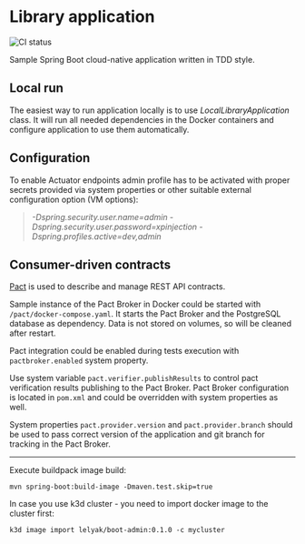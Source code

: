 # Library application

![CI status](https://github.com/xpinjection/test-driven-spring-boot/actions/workflows/maven.yml/badge.svg)

Sample Spring Boot cloud-native application written in TDD style.

## Local run

The easiest way to run application locally is to use _LocalLibraryApplication_ class. It will run all needed dependencies in the Docker containers and configure application to use them automatically.

## Configuration

To enable Actuator endpoints admin profile has to be activated with proper secrets provided via system properties or other suitable external configuration option (VM options):

> _-Dspring.security.user.name=admin -Dspring.security.user.password=xpinjection -Dspring.profiles.active=dev,admin_

## Consumer-driven contracts

[Pact](https://docs.pact.io/) is used to describe and manage REST API contracts.

Sample instance of the Pact Broker in Docker could be started with `/pact/docker-compose.yaml`. It starts the Pact Broker and the PostgreSQL database as dependency. Data is not stored on volumes, so will be cleaned after restart.

Pact integration could be enabled during tests execution with `pactbroker.enabled` system property.

Use system variable `pact.verifier.publishResults` to control pact verification results publishing to the Pact Broker. Pact Broker configuration is located in `pom.xml` and could be overridden with system properties as well.

System properties `pact.provider.version` and `pact.provider.branch` should be used to pass correct version of the application and git branch for tracking in the Pact Broker.

---

Execute buildpack image build:

    mvn spring-boot:build-image -Dmaven.test.skip=true

In case you use k3d cluster - you need to import docker image to the cluster first:

    k3d image import lelyak/boot-admin:0.1.0 -c mycluster
